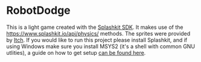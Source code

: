 # RobotDodge
This is a light game created with the [Splashkit SDK](https://www.splashkit.io/). It makes use of the https://www.splashkit.io/api/physics/ methods. The sprites were provided by [Itch](https://itch.io/). If you would like to run this project please install Splashkit,
and if using Windows make sure you install MSYS2 (it's a shell with common GNU utlities), a guide on how to get setup [can be found here](https://www.splashkit.io/articles/installation/windows/).
